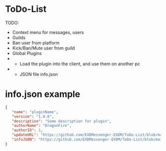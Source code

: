 # ToDo-List
TODO:
 - Context menu for messages, users
 - Guilds
 - Ban user from platform
 - Kick/Ban/Mute user from guild
 - Global Plugins
 - - Load the plugin into the client, and use them on another pc
 - - JSON file info.json
 
 # info.json example
 ```json
 {
    "name": "pluginName",
    "version": "1.0.0",
    "description": "Some description for plugin",
    "authorName": "DragonFire",
    "authorID": 1,
    "updateURL": "https://github.com/EXDMessenger-EXDM/ToDo-List/blob/main/README.md",
    "infoJSON": "https://github.com/EXDMessenger-EXDM/ToDo-List/blob/main/info.json"
 }
 ```

